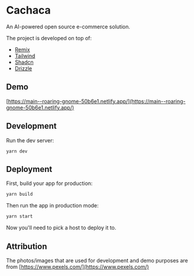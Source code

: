 # Cachaca

An AI-powered open source e-commerce solution.

The project is developed on top of:

- [Remix](https://remix.run/)
- [Tailwind](https://tailwindcss.com/)
- [Shadcn](https://ui.shadcn.com/)
- [Drizzle](https://orm.drizzle.team/)

## Demo

[https://main--roaring-gnome-50b6e1.netlify.app/](https://main--roaring-gnome-50b6e1.netlify.app/)

## Development

Run the dev server:

```shellscript
yarn dev
```

## Deployment

First, build your app for production:

```sh
yarn build
```

Then run the app in production mode:

```sh
yarn start
```

Now you'll need to pick a host to deploy it to.

## Attribution

The photos/images that are used for development and demo purposes are from [https://www.pexels.com/](https://www.pexels.com/)
